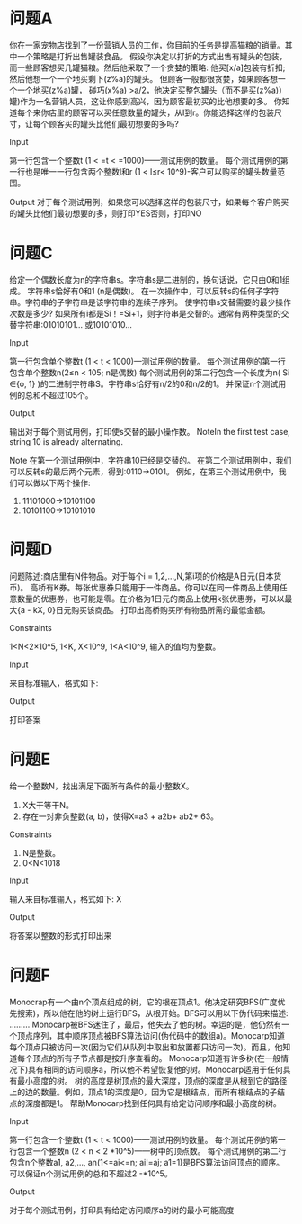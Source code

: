 # 问题A

你在一家宠物店找到了一份营销人员的工作，你目前的任务是提高猫粮的销量。其中一个策略是打折出售罐装食品。
假设你决定以打折的方式出售有罐头的包装，而一些顾客想买几罐猫粮。然后他采取了一个贪婪的策略:
他买[x/a]包装有折扣;
然后他想一个一个地买剩下(z%a)的罐头。
但顾客一般都很贪婪，如果顾客想一个一个地买(z%a)罐， 碰巧(x%a) >a/2，他决定买整包罐头（而不是买(z%a)）罐)作为一名营销人员，这让你感到高兴，因为顾客最初买的比他想要的多。
你知道每个来你店里的顾客可以买任意数量的罐头，从I到r。你能选择这样的包装尺寸，让每个顾客买的罐头比他们最初想要的多吗?

Input

第一行包含一个整数t (1 < =t < =1000)——测试用例的数量。
每个测试用例的第一行也是唯一一行包含两个整数l和r (1 < l≤r< 10^9)-客户可以购买的罐头数量范围。

Output
对于每个测试用例，如果您可以选择这样的包装尺寸，如果每个客户购买的罐头比他们最初想要的多，则打印YES否则，打印NO


# 问题C

给定一个偶数长度为n的字符串s。字符串s是二进制的，换句话说，它只由0和1组成。
字符串s恰好有0和1 (n是偶数)。
在一次操作中，可以反转s的任何子字符串。字符串的子字符串是该字符串的连续子序列。
使字符串s交替需要的最少操作次数是多少?
如果所有i都是Si！=Si+1，则字符串是交替的。通常有两种类型的交替字符串:01010101…
或10101010…

Input

第一行包含单个整数t (1 < t < 1000)—测试用例的数量。
每个测试用例的第一行包含单个整数n(2≤n < 105;  n是偶数)
每个测试用例的第二行包含一个长度为n( Si ∈{o, 1} )的二进制字符串S。字符串s恰好有n/2的0和n/2的1。
并保证n个测试用例的总和不超过105个。

Output

输出对于每个测试用例，打印使s交替的最小操作数。
NoteIn the first test case, string 10 is already alternating.

Note
在第一个测试用例中，字符串10已经是交替的。
在第二个测试用例中，我们可以反转s的最后两个元素，得到:0110→0101。
例如，在第三个测试用例中，我们可以做以下两个操作:
1.  11101000→10101100
2.  10101100→10101010



# 问题D

问题陈述:商店里有N件物品。对于每个i = 1,2,…,N,第i项的价格是A日元(日本货币)。
高桥有K券。每张优惠券只能用于一件商品。你可以在同一件商品上使用任意数量的优惠券，也可能是零。在价格为1日元的商品上使用k张优惠券，可以以最大{a - kX, 0}日元购买该商品。
打印出高桥购买所有物品所需的最低金额。

Constraints

1<N<2×10^5,    1<K,   X<10^9,    1<A<10^9,    输入的值均为整数。

Input

来自标准输入，格式如下:

Output

打印答案


# 问题E

给一个整数N，找出满足下面所有条件的最小整数X。
1.  X大干等干N。
2.  存在一对非负整数(a, b)，使得X=a3 + a2b+ ab2+ 63。

Constraints

1.  N是整数。
2.  0<N<1018

Input

输入来自标准输入，格式如下:
X

Output

将答案以整数的形式打印出来


# 问题F

Monocrap有一个由n个顶点组成的树，它的根在顶点1。他决定研究BFS(广度优先搜索)，所以他在他的树上运行BFS，从根开始。BFS可以用以下伪代码来描述:
………
Monocarp被BFS迷住了，最后，他失去了他的树。幸运的是，他仍然有一个顶点序列，其中顺序顶点被BFS算法访问(伪代码中的数组a)。Monocarp知道每个顶点只被访问一次(因为它们从队列中取出和放置都只访问一次)。而且，他知道每个顶点的所有子节点都是按升序查看的。
Monocarp知道有许多树(在一般情况下)具有相同的访问顺序a，所以他不希望恢复他的树。Monocarp适用于任何具有最小高度的树。
树的高度是树顶点的最大深度，顶点的深度是从根到它的路径上的边的数量。例如，顶点1的深度是0，因为它是根结点，而所有根结点的子结点的深度都是1。
帮助Monocarp找到任何具有给定访问顺序和最小高度的树。


Input

第一行包含一个整数t (1 < t < 1000)——测试用例的数量。
每个测试用例的第一行包含一个整数n (2 < n < 2 *10^5)——树中的顶点数。
每个测试用例的第二行包含n个整数a1, a2,…, an(1<=ai<=n;  ai!=aj;  a1=1)是BFS算法访问顶点的顺序。
可以保证n个测试用例的总和不超过2 -*10^5。

Output

对于每个测试用例，打印具有给定访问顺序a的树的最小可能高度
